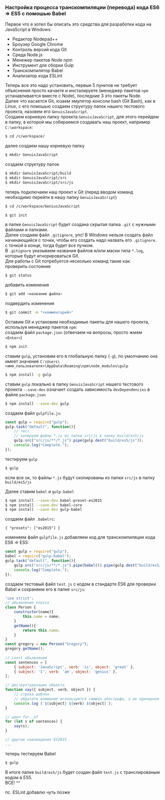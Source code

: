 ### Настройка процесса транскомпиляции (перевода) кода ES6 => ES5 c помошью Babel
Первое что я хотел бы описать это средства для разработки кода на JavaScript в Windows:
* Редактор Nodepad++
* Броузер Google Chrome 
* Контроль версий кода Git
* Среда Node.js
* Менежер пакетов Node npm
* Инструмент для сборки Gulp 
* Транскомпилятор Babel 
* Анализатор кода ESLint

Теперь все это надо установить, первые 5 пунктов не требует объяснения просто качаете и инсталируете (менеджер пакетов `npm` устанавливается вместе с Node), последние 3 это пакеты Node.<br>
Далее что касается Git, юзаем эмулятор консоли bash (Git Bash), как в Linux, с его помошью создаем структуру папок нашего тестового проекта, назовем его `GenuisJavaScript`.<br>
Создаем корневую папку проекта `GenuisJavaScript`, для этого перейдем в папку, в которой мы собираемся создавать наш проект, например `C:\workspace`:
```bash
$ cd /c/workspace/
```
далее создаем нашу корневую папку 
```bash
$ mkdir GenuisJavaScript
```
создаем структуру папок
```bash
$ mkdir GenuisJavaScript/build
$ mkdir GenuisJavaScript/src
$ mkdir GenuisJavaScript/src/js
```
теперь подключаем наш проект к Git (перед вводом команд необходимо перейти в нашу папку `GenuisJavaScript`)
```bash
$ cd /c/workspace/GeniusJavaScript
```
```bash
$ git init
```
в папке `GenuisJavaScript` будет создана скрытая папка `.git` с нужными файлами и папками.<br>
Далее создаем файл `.gitignore`, упс! В Windows нельзя создать файл начинающийся с точки, чтобы его создать надо назвать его `.gitignore.` с точкой в конце, тогда будет все пучком.<br>
В `.gitignore` указываем названия файлов и/или маски типа `*.log`, которые будут игнорироваться Git.<br>
Для работы с Git потребуется несколько команд такие как:<br>
проверить состояние
```bash
$ git status
```
добавить изменения
```bash
$ git add <название файла>
```
подвердить изменения
```bash
$ git commit -m "<комментарий>"
```
Оставим Git и установим необходимые пакеты для нашего проекта, используя менеджер пакетов `npm`:<br>
создаем файл `package.json` (отвечаем на вопросы, просто жмем `<Enter>`)
```bash
$ npm init
```
ставим `gulp`, установим его в глобальную папку (`-g`), по умолчанию она имеет значение `C:\Users\<имя_пользователя>\AppData\Roaming\npm\node_modules\gulp`
```bash
$ npm install -g gulp
```
ставим `gulp` локально в папку `GenuisJavaScript` нашего тестового проекта
`--save-dev` означает создать зависимость `devDependencies` в файле `package.json`
```bash
$ npm install --save-dev gulp
```
создаем файл `gulpfile.js`:
```js
const gulp = require("gulp");
gulp.task("default", function(){
	// тест
	// копируем файлы *.js из папки src/js в папку build/es5/js
	gulp.src("src/js/**/*.js").pipe(gulp.dest("build/es5/js"));
	console.log("Complete.");
});
```
тестируем `gulp`
```bash
$ gulp
```
если все ок, то файлы `*.js` будут скопированы из папки `src/js` в папку `build/es5/js`

Далее ставим `babel` и `gulp-babel`
```bash
$ npm install --save-dev babel-preset-es2015 
$ npm install --save-dev babel-core
$ npm install --save-dev gulp-babel
```
создаем файл `.babelrc`:

	{ "presets": ["es2015"] }

изменяем файл `gulpfile.js` добавляем код для транскомпиляции кода ES6 => ES5:
```js
const gulp = require("gulp"),
babel = require("gulp-babel");
gulp.task("default", function(){
	gulp.src("src/js/**/*.js").pipe(babel()).pipe(gulp.dest("build/es5/js"));
	console.log("Complete.");
});
```
создаем тестовый файл `test.js` с кодом в стандарте ES6 для проверки Babel и сохраняем его в папке `src/js`:
```js
'use strict';	
// объявление класса
class Person {
	constructor(name){
		this.name = name;
	}
	getName(){
		return this.name;
	}
}
const gregory = new Person("Gregory");
gregory.getName();
	
// const объявления 
const sentences = [
	{ subject: 'JavaScript', verb: 'is', object: 'great' },
	{ subject: 'I', verb: 'am', object: 'genius' },
];

// деструктуризация объекта
function say({ subject, verb, object }) {
	// строка шаблон
	// обратите внимание используются символ апострофа, а не одинарная ковычка
	console.log (`${subject} ${verb} ${object}`);
}

// цикл for..of
for (let s of sentences) {
	say(s);
}

// другие нововедения ES2015
...
```
теперь тестируем Babel 
```bash
$ gulp
```
В итоге папке `build/es5/js` будет создан файл `test.js` с транслированым кодом в ES5.<br>
ВСЕ! ^^

пс. ESLint добавлю чуть позже
